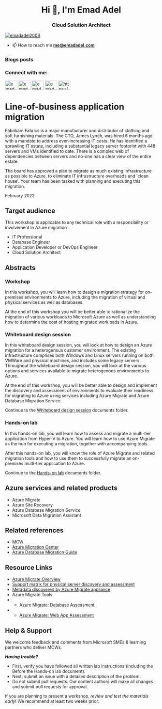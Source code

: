 <h1 align="center">Hi 👋, I'm Emad Adel</h1>
<h3 align="center">Cloud Solution Architect</h3>

<p align="left"> <a href="https://twitter.com/emadadel2008" target="blank"><img src="https://img.shields.io/twitter/follow/emadadel2008?logo=twitter&style=for-the-badge" alt="emadadel2008" /></a> </p>

- 📫 How to reach me **me@emadadel.com**

### Blogs posts
<!-- BLOG-POST-LIST:START -->
<!-- BLOG-POST-LIST:END -->

<h3 align="left">Connect with me:</h3>
<p align="left">
<a href="https://twitter.com/emadadel2008" target="blank"><img align="center" src="https://raw.githubusercontent.com/rahuldkjain/github-profile-readme-generator/master/src/images/icons/Social/twitter.svg" alt="emadadel2008" height="30" width="40" /></a>
<a href="https://linkedin.com/in/emadadel" target="blank"><img align="center" src="https://raw.githubusercontent.com/rahuldkjain/github-profile-readme-generator/master/src/images/icons/Social/linked-in-alt.svg" alt="emadadel" height="30" width="40" /></a>
<a href="https://fb.com/emadadel87" target="blank"><img align="center" src="https://raw.githubusercontent.com/rahuldkjain/github-profile-readme-generator/master/src/images/icons/Social/facebook.svg" alt="emadadel87" height="30" width="40" /></a>
<a href="https://www.youtube.com/c/emadadel2008" target="blank"><img align="center" src="https://raw.githubusercontent.com/rahuldkjain/github-profile-readme-generator/master/src/images/icons/Social/youtube.svg" alt="emadadel2008" height="30" width="40" /></a>
<a href="/https://www.emadadel.com//feeds/posts/default" target="blank"><img align="center" src="https://raw.githubusercontent.com/rahuldkjain/github-profile-readme-generator/master/src/images/icons/Social/rss.svg" alt="https://www.emadadel.com//feeds/posts/default" height="30" width="40" /></a>
</p>

# Line-of-business application migration

Fabrikam Fabrics is a major manufacturer and distributor of clothing and soft furnishing materials. The CTO, James Lynch, was hired 6 months ago with a mandate to address ever-increasing IT costs. He has identified a sprawling IT estate, including a substantial legacy server footprint with 448 servers and VMs identified to date. There is a complex web of dependencies between servers and no-one has a clear view of the entire estate.

The board has approved a plan to migrate as much existing infrastructure as possible to Azure, to eliminate IT infrastructure overheads and 'clean house'. Your team has been tasked with planning and executing this migration.

February 2022

## Target audience

This workshop is applicable to any technical role with a responsibility or involvement in Azure migration
- IT Professional
- Database Engineer
- Application Developer or DevOps Engineer
- Cloud Solution Architect

## Abstracts

### Workshop

In this workshop, you will learn how to design a migration strategy for on-premises environments to Azure, including the migration of virtual and physical services as well as databases.

At the end of this workshop you will be better able to rationalize the migration of various workloads to Microsoft Azure as well as understanding how to determine the cost of hosting migrated workloads in Azure. 

### Whiteboard design session

In this whiteboard design session, you will look at how to design an Azure migration for a heterogenous customer environment. The existing infrastructure comprises both Windows and Linux servers running on both VMWare and physical machines, and includes some legacy servers. Throughout the whiteboard design session, you will look at the various options and services available to migrate heterogenous environments to Azure.

At the end of this workshop, you will be better able to design and implement the discovery and assessment of environments to evaluate their readiness for migrating to Azure using services including Azure Migrate and Azure Database Migration Service.

Continue to the [Whiteboard design session](https://github.com/microsoft/MCW-Line-of-business-application-migration/tree/master/Whiteboard%20design%20session) documents folder.

### Hands-on lab

In this hands-on lab, you will learn how to assess and migrate a multi-tier application from Hyper-V to Azure. You will learn how to use Azure Migrate as the hub for executing a migration, together with accompanying tools.

After this hands-on lab, you will know the role of Azure Migrate and related migration tools and how to use them to successfully migrate an on-premises multi-tier application to Azure.

Continue to the [Hands-on lab](https://github.com/microsoft/MCW-Line-of-business-application-migration/tree/master/Hands-on%20lab) documents folder.

## Azure services and related products

- Azure Migrate
- Azure Site Recovery
- Azure Database Migration Service
- Microsoft Data Migration Assistant

## Related references

- [MCW](https://microsoftcloudworkshop.com)
- [Azure Migration Center](https://azure.microsoft.com/migration)
- [Azure Database Migration Guide](https://aka.ms/datamigration)
## Resource Links
- [Azure Migrate Overview](https://learn.microsoft.com/en-us/azure/migrate/migrate-services-overview)
- [Support matrix for physical server discovery and assessment](https://learn.microsoft.com/en-us/azure/migrate/migrate-support-matrix-physical#physical-server-requirements)
- [Metadata discovered by Azure Migrate appliance](https://learn.microsoft.com/en-us/azure/migrate/discovered-metadata#software-inventory-data)
-  Azure Migrate Tools
- - [Azure Migrate: Database Assessment](https://learn.microsoft.com/en-us/sql/dma/dma-overview?view=sql-server-2017)
- - [Azure Migrate: Web App Assessment](https://www.microsoft.com/en-us/download/details.aspx?id=53595)
## Help & Support

We welcome feedback and comments from Microsoft SMEs & learning partners who deliver MCWs.  

***Having trouble?***
- First, verify you have followed all written lab instructions (including the Before the Hands-on lab document).
- Next, submit an issue with a detailed description of the problem.
- Do not submit pull requests. Our content authors will make all changes and submit pull requests for approval.  

If you are planning to present a workshop, *review and test the materials early*! We recommend at least two weeks prior.


